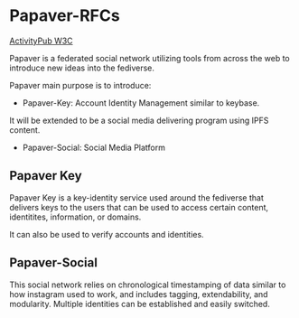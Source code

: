 # Papaver-RFCs

[ActivityPub W3C](https://www.w3.org/TR/activitypub/)

Papaver is a federated social network utilizing tools from across the web to introduce new ideas into the fediverse.

Papaver main purpose is to introduce:

* Papaver-Key: Account Identity Management similar to keybase.

It will be extended to be a social media delivering program using IPFS content.

* Papaver-Social: Social Media Platform

## Papaver Key

Papaver Key is a key-identity service used around the fediverse that delivers keys to the users that can be used to access certain content, identitites, information, or domains.

It can also be used to verify accounts and identities.

## Papaver-Social

This social network relies on chronological timestamping of data similar to how instagram used to work, and includes tagging, extendability, and modularity. Multiple identities can be established and easily switched.
